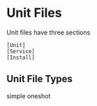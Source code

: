# Unit Files

Unit files have three sections
```
[Unit]
[Service]
[Install]
```

## Unit File Types
simple
oneshot
